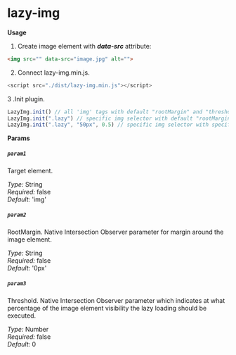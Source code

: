 # lazy-img

**Usage**

1. Create image element with _**data-srс**_ attribute:

```html 
<img src="" data-src="image.jpg" alt="">
```

2. Connect lazy-img.min.js.

```js 
<script src="./dist/lazy-img.min.js"></script>
```

3 .Init plugin.

```js
LazyImg.init() // all 'img' tags with default "rootMargin" and "threshold"
LazyImg.init(".lazy") // specific img selector with default "rootMargin" and "threshold"
LazyImg.init(".lazy", "50px", 0.5) // specific img selector with specific "rootMargin" and "threshold" 
```
     
**Params**

##### `param1`
Target element.

*Type:* String  
*Required:* false  
*Default:* 'img'

##### `param2`
RootMargin. Native Intersection Observer parameter for margin around the image element.

*Type:* String  
*Required:* false  
*Default:* '0px'

##### `param3`
Threshold. Native Intersection Observer parameter which indicates at what percentage of the image element visibility the lazy loading should be executed.

*Type:* Number  
*Required:* false  
*Default:* 0
